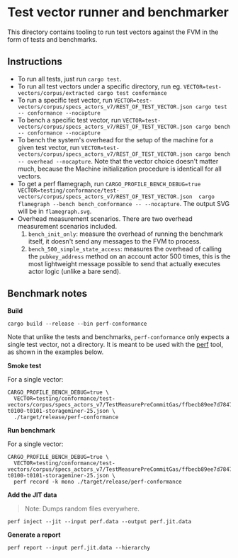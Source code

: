 # Test vector runner and benchmarker

This directory contains tooling to run test vectors against the FVM in the form
of tests and benchmarks.

## Instructions

- To run all tests, just run `cargo test`.
- To run all test vectors under a specific directory, run eg. `VECTOR=test-vectors/corpus/extracted cargo test conformance`
- To run a specific test vector, run `VECTOR=test-vectors/corpus/specs_actors_v7/REST_OF_TEST_VECTOR.json cargo test -- conformance --nocapture`
- To bench a specific test vector, run `VECTOR=test-vectors/corpus/specs_actors_v7/REST_OF_TEST_VECTOR.json cargo bench -- conformance --nocapture`
- To bench the system's overhead for the setup of the machine for a given test vector, run `VECTOR=test-vectors/corpus/specs_actors_v7/REST_OF_TEST_VECTOR.json cargo bench -- overhead --nocapture`. Note that the vector choice doesn't matter much, because the Machine initialization procedure is identicall for all vectors.
- To get a perf flamegraph, run `CARGO_PROFILE_BENCH_DEBUG=true VECTOR=testing/conformance/test-vectors/corpus/specs_actors_v7/REST_OF_TEST_VECTOR.json  cargo flamegraph --bench bench_conformance -- --nocapture`. The output SVG will be in `flamegraph.svg`.
- Overhead measurement scenarios. There are two overhead measurement scenarios included.
  1. `bench_init_only`: measure the overhead of running the benchmark itself, it doesn't send any messages to the FVM to process.
  2. `bench_500_simple_state_access`: measures the overhead of calling the `pubkey_address` method on an account actor 500 times, this is the most lightweight message possible to send that actually executes actor logic (unlike a bare send).

## Benchmark notes

**Build**

```shell
cargo build --release --bin perf-conformance
```

Note that unlike the tests and benchmarks, `perf-conformance` only expects a single test vector, not a directory. It is meant to be used with the [perf](https://man7.org/linux/man-pages/man1/perf.1.html) tool, as shown in the examples below.

**Smoke test**

For a single vector:

```shell
CARGO_PROFILE_BENCH_DEBUG=true \
  VECTOR=testing/conformance/test-vectors/corpus/specs_actors_v7/TestMeasurePreCommitGas/ffbecb89ee7d7847d104bd237f90e5139d4fb32c49a46e8e74718e34886bebda-t0100-t0101-storageminer-25.json \
  ./target/release/perf-conformance
```

**Run benchmark**

For a single vector:

```shell
CARGO_PROFILE_BENCH_DEBUG=true \
  VECTOR=testing/conformance/test-vectors/corpus/specs_actors_v7/TestMeasurePreCommitGas/ffbecb89ee7d7847d104bd237f90e5139d4fb32c49a46e8e74718e34886bebda-t0100-t0101-storageminer-25.json \
  perf record -k mono ./target/release/perf-conformance
```

**Add the JIT data**

> Note: Dumps random files everywhere.

```shell
perf inject --jit --input perf.data --output perf.jit.data
```

**Generate a report**

```shell
perf report --input perf.jit.data --hierarchy
```
